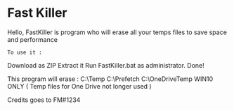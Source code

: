 # Fast Killer
Hello, FastKiller is program who will erase all your temps files to save space and performance

    To use it :
Download as ZIP
Extract it
Run FastKiller.bat as administrator.
Done!

This program will erase :
    C:\Temp
    C:\Prefetch
    C:\OneDriveTemp WIN10 ONLY ( Temp files for One Drive not longer used )

Credits goes to FM#1234
